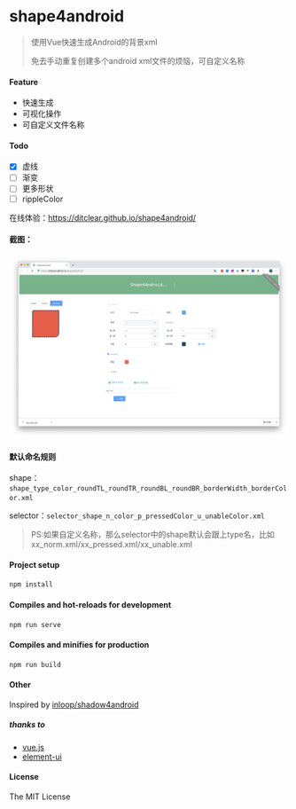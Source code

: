 # shape4android
> 使用Vue快速生成Android的背景xml
>
> 免去手动重复创建多个android xml文件的烦恼，可自定义名称

#### Feature

- 快速生成
- 可视化操作
- 可自定义文件名称

#### Todo

- [x] 虚线
- [ ] 渐变
- [ ] 更多形状
- [ ] rippleColor

在线体验：https://ditclear.github.io/shape4android/

#### 截图：

![screen](./art/shape4android.png)

#### 默认命名规则

shape： `shape_type_color_roundTL_roundTR_roundBL_roundBR_borderWidth_borderColor.xml`  

selector：`selector_shape_n_color_p_pressedColor_u_unableColor.xml`

> PS:如果自定义名称，那么selector中的shape默认会跟上type名，比如xx_norm.xml/xx_pressed.xml/xx_unable.xml

#### Project setup

```bash
npm install
```

#### Compiles and hot-reloads for development

```bash
npm run serve
```

#### Compiles and minifies for production

```bash
npm run build
```

#### Other

Inspired by [inloop/shadow4android](http://inloop.github.io/shadow4android/)

##### thanks to

- [vue.js](https://cn.vuejs.org)
- [element-ui](http://element-cn.eleme.io/#/zh-CN/component/installation)

#### License

The MIT License